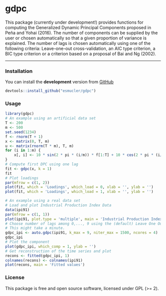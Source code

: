 
<!-- README.md is generated from README.Rmd. Please edit that file -->
gdpc
====

This package (currently under development!) provides functions for computing the Generalized Dynamic Principal Components proposed in Peña and Yohai (2016). The number of components can be supplied by the user or chosen automatically so that a given proportion of variance is explained. The number of lags is chosen automatically using one of the following criteria: Leave-one-out cross-validation, an AIC type criterion, a BIC type criterion or a criterion based on a proposal of Bai and Ng (2002).

------------------------------------------------------------------------

### Installation

You can install the **development** version from [GitHub](https://github.com/esmucler/gdpc)

``` r
devtools::install_github("esmucler/gdpc")
```

### Usage

``` r
library(gdpc)
# An example using an artificial data set
T <- 200 
m <- 500
set.seed(1234)
f <- rnorm(T + 1)
x <- matrix(0, T, m)
u <- matrix(rnorm(T * m), T, m)
for (i in 1:m) {
    x[, i] <- 10 * sin(2 * pi * (i/m)) * f[1:T] + 10 * cos(2 * pi * (i/m)) * f[2:(T + 1)] + u[, i]
}
# Compute first DPC using one lag
fit <- gdpc(x, k = 1)
fit
# Plot loadings
par(mfrow = c(1, 2))
plot(fit, which = 'Loadings', which_load = 0, xlab = '', ylab = '') 
plot(fit, which = 'Loadings', which_load = 1, xlab = '', ylab = '') 
```

``` r
# An example using a real data set
# Load and plot Industrial Production Index Data
data(ipi91)
par(mfrow = c(1, 1))
plot(ipi91, plot.type = 'multiple', main = 'Industrial Production Index')
# Choose number of lags among 0,..., 9 using the (default) Leave One Out criterion
# This might take a minute.
gdpc_ipi <- auto.gdpc(ipi91, k_max = 9, niter_max = 1500, ncores = 4)
gdpc_ipi
# Plot the component
plot(gdpc_ipi, which_comp = 1, ylab = '')
# Get reconstruction of the time series and plot
recons <- fitted(gdpc_ipi, 1)
colnames(recons) <- colnames(ipi91)
plot(recons, main = 'Fitted values')
```

### License

This package is free and open source software, licensed under GPL (&gt;= 2).
